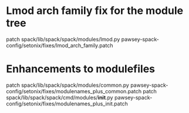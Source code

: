 # Lmod arch family fix for the module tree
patch spack/lib/spack/spack/modules/lmod.py pawsey-spack-config/setonix/fixes/lmod_arch_family.patch
# Enhancements to modulefiles
patch spack/lib/spack/spack/modules/common.py pawsey-spack-config/setonix/fixes/modulenames_plus_common.patch
patch spack/lib/spack/spack/cmd/modules/__init__.py pawsey-spack-config/setonix/fixes/modulenames_plus_init.patch

